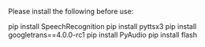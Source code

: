 Please install the following before use:

pip install SpeechRecognition
pip install pyttsx3
pip install googletrans==4.0.0-rc1
pip install PyAudio
pip install flash
